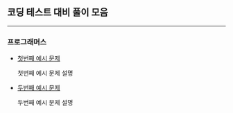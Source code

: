 ## 코딩 테스트 대비 풀이 모음
---
### 프로그래머스

- [첫번째 예시 문제](https://github.com/km-kwon/CodingTest/tree/main/%ED%94%84%EB%A1%9C%EA%B7%B8%EB%9E%98%EB%A8%B8%EC%8A%A4/%EC%B2%AB%EB%B2%88%EC%A8%B0%20%EC%98%88%EC%8B%9C%20%EB%AC%B8%EC%A0%9C)

  첫번째 예시 문제 설명

- [두번째 예시 문제](https://github.com/km-kwon/CodingTest/tree/main/%ED%94%84%EB%A1%9C%EA%B7%B8%EB%9E%98%EB%A8%B8%EC%8A%A4/%EB%91%90%EB%B2%88%EC%A7%B8%20%EC%98%88%EC%8B%9C%20%EB%AC%B8%EC%A0%9C)

  두번째 예시 문제 설명

